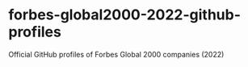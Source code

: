 # forbes-global2000-2022-github-profiles
Official GitHub profiles of Forbes Global 2000 companies (2022)
